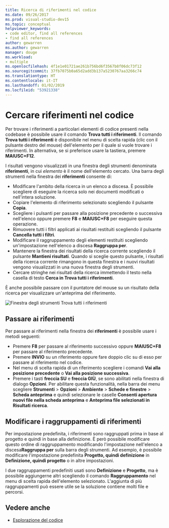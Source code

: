 ```yaml
---
title: Ricerca di riferimenti nel codice
ms.date: 09/26/2017
ms.prod: visual-studio-dev15
ms.topic: conceptual
helpviewer_keywords:
- code editor, find all references
- find all references
author: gewarren
ms.author: gewarren
manager: douge
ms.workload:
- multiple
ms.openlocfilehash: 4f1e1e01721ae261b756bd6f3567b8f06dc73f12
ms.sourcegitcommit: 37fb7075b0a65d2add3b137a5230767aa3266c74
ms.translationtype: HT
ms.contentlocale: it-IT
ms.lasthandoff: 01/02/2019
ms.locfileid: "53921338"
---
```

# <a name="find-references-in-your-code"></a>Cercare riferimenti nel codice

Per trovare i riferimenti a particolari elementi di codice presenti nella codebase è possibile usare il comando **Trova tutti i riferimenti**. Il comando **Trova tutti i riferimenti** è disponibile nel menu di scelta rapida (clic con il pulsante destro del mouse) dell'elemento per il quale si vuole trovare i riferimenti. In alternativa, se si preferisce usare la tastiera, premere **MAIUSC+F12**.

I risultati vengono visualizzati in una finestra degli strumenti denominata **<element>riferimenti**, in cui *elemento* è il nome dell'elemento cercato. Una barra degli strumenti nella finestra dei **riferimenti** consente di:
- Modificare l'ambito della ricerca in un elenco a discesa. È possibile scegliere di eseguire la ricerca solo nei documenti modificati o nell'intera soluzione.
- Copiare l'elemento di riferimento selezionato scegliendo il pulsante **Copia**.
- Scegliere i pulsanti per passare alla posizione precedente o successiva nell'elenco oppure premere **F8** e **MAIUSC+F8** per eseguire questa operazione.
- Rimuovere tutti i filtri applicati ai risultati restituiti scegliendo il pulsante **Cancella tutti i filtri**.
- Modificare il raggruppamento degli elementi restituiti scegliendo un'impostazione nell'elenco a discesa **Raggruppa per**.
- Mantenere la finestra dei risultati della ricerca corrente scegliendo il pulsante **Mantieni risultati**. Quando si sceglie questo pulsante, i risultati della ricerca corrente rimangono in questa finestra e i nuovi risultati vengono visualizzati in una nuova finestra degli strumenti.
- Cercare stringhe nei risultati della ricerca immettendo il testo nella casella di testo **Cerca in Trova tutti i riferimenti**.

È anche possibile passare con il puntatore del mouse su un risultato della ricerca per visualizzare un'anteprima del riferimento.

![Finestra degli strumenti Trova tutti i riferimenti](../ide/media/vside_findallreferences.png)

## <a name="navigate-to-references"></a>Passare ai riferimenti
Per passare ai riferimenti nella finestra dei **riferimenti** è possibile usare i metodi seguenti:

- Premere **F8** per passare al riferimento successivo oppure **MAIUSC+F8** per passare al riferimento precedente.
- Premere **INVIO** su un riferimento oppure fare doppio clic su di esso per passare al riferimento nel codice.
- Nel menu di scelta rapida di un riferimento scegliere i comandi **Vai alla posizione precedente** o **Vai alla posizione successiva**.
- Premere i tasti **freccia SU** e **freccia GIÙ**, se sono abilitati nella finestra di dialogo **Opzioni**. Per abilitare questa funzionalità, nella barra dei menu scegliere **Strumenti** > **Opzioni** > **Ambiente** > **Schede e finestre** > **Scheda anteprima** e quindi selezionare le caselle **Consenti apertura nuovi file nella scheda anteprima** e **Anteprima file selezionati in Risultati ricerca**.

## <a name="change-reference-groupings"></a>Modificare i raggruppamenti di riferimenti
Per impostazione predefinita, i riferimenti sono raggruppati prima in base al progetto e quindi in base alla definizione. È però possibile modificare questo ordine di raggruppamento modificando l'impostazione nell'elenco a discesa**Raggruppa per** sulla barra degli strumenti. Ad esempio, è possibile modificare l'impostazione predefinita **Progetto, quindi definizione** in **Definizione, quindi progetto** o in altre impostazioni.

I due raggruppamenti predefiniti usati sono **Definizione** e **Progetto**, ma è possibile aggiungerne altri scegliendo il comando **Raggruppamento** nel menu di scelta rapida dell'elemento selezionato. L'aggiunta di più raggruppamenti può essere utile se la soluzione contiene molti file e percorsi.

## <a name="see-also"></a>Vedere anche

- [Esplorazione del codice](../ide/navigating-code.md)